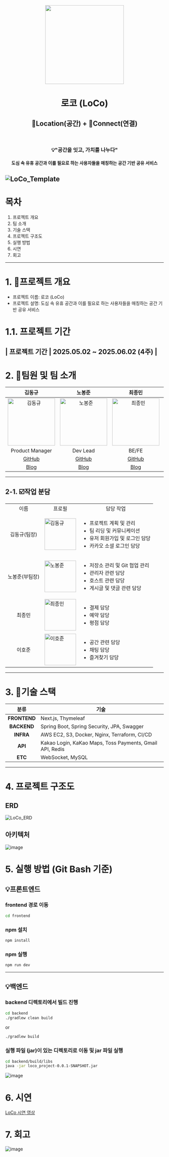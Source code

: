 <div>
  <div align="center">
    <img src="https://github.com/user-attachments/assets/6c2f9885-eef7-48e6-8d70-060a0e57303c" width="250" height="250">
    <h1> 로코 (LoCo)</h1> 
    <h2>📍Location(공간) + 💫Connect(연결)</h2>
    </br>
    <h3> 💡"공간을 잇고, 가치를 나누다" </h3>
    <h4> 도심 속 유휴 공간과 이를 필요로 하는 사용자들을 매칭하는 공간 기반 공유 서비스 </h4>
  </div>
<!--   <h4> 사이트 URL: https://www.momentree.site/ </h4> -->
</div>

![LoCo_Template](https://github.com/user-attachments/assets/12cb4f67-9df1-4527-b7f7-cf26287a19d1)
---

# 목차
1. 프로젝트 개요
2. 팀 소개
3. 기술 스택
4. 프로젝트 구조도
5. 실행 방법
6. 시연
7. 회고
---

# 1. 💫프로젝트 개요
- 프로젝트 이름: 로코 (LoCo)
- 프로젝트 설명: 도심 속 유휴 공간과 이를 필요로 하는 사용자들을 매칭하는 공간 기반 공유 서비스

# 1.1. 프로젝트 기간
| 프로젝트 기간 | 2025.05.02 ~ 2025.06.02 (4주) |
---

# 2. 🦁팀원 및 팀 소개
| 김동규 | 노봉준 | 최종민 | 이호준 |
|:------:|:------:|:------:|:------:|
| <img src="https://github.com/user-attachments/assets/85be774d-53a3-4a26-9df4-bdd2a7d2f012" alt="김동규" width="150"> | <img src="https://github.com/user-attachments/assets/3236f1aa-4dd0-412c-9772-2d4b84e5b5e0" alt="노봉준" width="150"> | <img src="https://github.com/user-attachments/assets/d9e5279c-5c88-4c83-8a23-c06f7367a079" alt="최종민" width="150"> | <img src="https://github.com/user-attachments/assets/e2736555-bc1c-487b-9014-571fdce5cfbb" alt="이호준" width="150"> 
| Product Manager | Dev Lead | BE/FE | BE/FE |
| [GitHub](https://github.com/Morgan-EE) | [GitHub](https://github.com/pickipi) | [GitHub](https://github.com/Jong-min-choi) | [GitHub](https://github.com/dlghwns200) |
| [Blog](https://mmatrix.tistory.com/) | [Blog](https://lefton.tistory.com/) | [Blog]() | [Blog]() |
---

## 2-1. ☑️작업 분담
|  |  |  |
|-----------------|-----------------|-----------------|
| <div align="center">이름</div> | <div align="center">프로필</div> | <div align="center">담당 작업</div> |
| <div align="center">김동규(팀장)</div> | <img src="https://github.com/user-attachments/assets/85be774d-53a3-4a26-9df4-bdd2a7d2f012" alt="김동규" width="100"> | <ul><li>프로젝트 계획 및 관리</li><li>팀 리딩 및 커뮤니케이션</li><li>유저 회원가입 및 로그인 담당<li>카카오 소셜 로그인 담당</li></ul> |
| <div align="center">노봉준(부팀장)</div> | <img src="https://github.com/user-attachments/assets/3236f1aa-4dd0-412c-9772-2d4b84e5b5e0" alt="노봉준" width="100"> | <ul><li>저장소 관리 및 Git 협업 관리</li><li>관리자 관련 담당</li><li>호스트 관련 담당</li><li>게시글 및 댓글 관련 담당</li>  </ul> |
| <div align="center">최종민</div> | <img src="https://github.com/user-attachments/assets/d9e5279c-5c88-4c83-8a23-c06f7367a079" alt="최종민" width="100"> |<ul><li>결제 담당</li><li>예약 담당</li><li>평점 담당</li></ul> |
| <div align="center">이호준</div> | <img src="https://github.com/user-attachments/assets/e2736555-bc1c-487b-9014-571fdce5cfbb" alt="이호준" width="100"> | <ul><li>공간 관련 담당 </li><li> 채팅 담당 </li><li> 즐겨찾기 담당 </li></ul> |
---
# 3. 🔩기술 스택

| 분류         | 기술 |
|--------------|------|
| <div align="center">**FRONTEND**</div> | Next.js, Thymeleaf|
| <div align="center">**BACKEND**</div>  | Spring Boot, Spring Security, JPA, Swagger |
| <div align="center">**INFRA**</div>    | AWS EC2, S3, Docker, Nginx, Terraform, CI/CD |
| <div align="center">**API**</div>      | Kakao Login, KaKao Maps, Toss Payments, Gmail API, Redis |
| <div align="center">**ETC**</div>      | WebSocket, MySQL |
---
# 4. 프로젝트 구조도
## ERD
![LoCo_ERD](https://github.com/user-attachments/assets/f62874e3-1576-410e-a909-9192e246cf02)


## 아키텍처
![image](https://github.com/user-attachments/assets/dd44448c-244a-4cb3-a9cb-a2d42d1b7221)


# 5. 실행 방법 (Git Bash 기준)
## 💡프론트엔드
### frontend 경로 이동
```bash
cd frontend
```
### npm 설치
```bash
npm install
```
### npm 실행
```bash
npm run dev
```
---
## 💡백엔드
### backend 디렉토리에서 빌드 진행
```bash
cd backend
./gradlew clean build
```
or
```bash
./gradlew build
```
### 실행 파일 (jar)이 있는 디렉토리로 이동 및 jar 파일 실행
```bash
cd backend/build/libs
java -jar loco_project-0.0.1-SNAPSHOT.jar
```
![image](https://github.com/user-attachments/assets/b3575b46-e746-4181-8dd2-fa06064f46a2)

# 6. 시연
[LoCo 시연 영상](https://www.youtube.com/watch?v=dQzQO2KjDYg&ab_channel=%EA%B9%80%EB%AA%A8%EA%B1%B4)

# 7. 회고
![image](https://github.com/user-attachments/assets/67b338c4-d1bb-42bd-b1e3-76f3bb61aecf)

